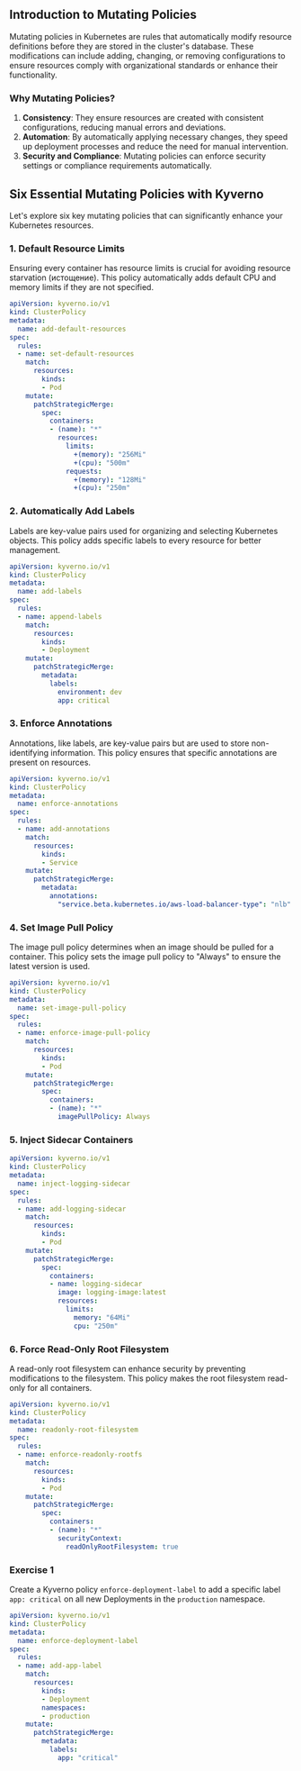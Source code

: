 ## Introduction to Mutating Policies

Mutating policies in Kubernetes are rules that automatically modify resource definitions before they are stored in the cluster's database. These modifications can include adding, changing, or removing configurations to ensure resources comply with organizational standards or enhance their functionality.

### Why Mutating Policies?

1. **Consistency**: They ensure resources are created with consistent configurations, reducing manual errors and deviations.
2. **Automation**: By automatically applying necessary changes, they speed up deployment processes and reduce the need for manual intervention.
3. **Security and Compliance**: Mutating policies can enforce security settings or compliance requirements automatically.

## Six Essential Mutating Policies with Kyverno

Let's explore six key mutating policies that can significantly enhance your Kubernetes resources.

### 1. Default Resource Limits

Ensuring every container has resource limits is crucial for avoiding resource starvation (истощение). This policy automatically adds default CPU and memory limits if they are not specified.

```yaml
apiVersion: kyverno.io/v1
kind: ClusterPolicy
metadata:
  name: add-default-resources
spec:
  rules:
  - name: set-default-resources
    match:
      resources:
        kinds:
        - Pod
    mutate:
      patchStrategicMerge:
        spec:
          containers:
          - (name): "*"
            resources:
              limits:
                +(memory): "256Mi"
                +(cpu): "500m"
              requests:
                +(memory): "128Mi"
                +(cpu): "250m"
```

### 2. Automatically Add Labels

Labels are key-value pairs used for organizing and selecting Kubernetes objects. This policy adds specific labels to every resource for better management.

```yaml
apiVersion: kyverno.io/v1
kind: ClusterPolicy
metadata:
  name: add-labels
spec:
  rules:
  - name: append-labels
    match:
      resources:
        kinds:
        - Deployment
    mutate:
      patchStrategicMerge:
        metadata:
          labels:
            environment: dev
            app: critical
```

### 3. Enforce Annotations

Annotations, like labels, are key-value pairs but are used to store non-identifying information. This policy ensures that specific annotations are present on resources.

```yaml
apiVersion: kyverno.io/v1
kind: ClusterPolicy
metadata:
  name: enforce-annotations
spec:
  rules:
  - name: add-annotations
    match:
      resources:
        kinds:
        - Service
    mutate:
      patchStrategicMerge:
        metadata:
          annotations:
            "service.beta.kubernetes.io/aws-load-balancer-type": "nlb"
```

### 4. Set Image Pull Policy

The image pull policy determines when an image should be pulled for a container. This policy sets the image pull policy to "Always" to ensure the latest version is used.

```yaml
apiVersion: kyverno.io/v1
kind: ClusterPolicy
metadata:
  name: set-image-pull-policy
spec:
  rules:
  - name: enforce-image-pull-policy
    match:
      resources:
        kinds:
        - Pod
    mutate:
      patchStrategicMerge:
        spec:
          containers:
          - (name): "*"
            imagePullPolicy: Always
```

### 5. Inject Sidecar Containers

```yaml
apiVersion: kyverno.io/v1
kind: ClusterPolicy
metadata:
  name: inject-logging-sidecar
spec:
  rules:
  - name: add-logging-sidecar
    match:
      resources:
        kinds:
        - Pod
    mutate:
      patchStrategicMerge:
        spec:
          containers:
          - name: logging-sidecar
            image: logging-image:latest
            resources:
              limits:
                memory: "64Mi"
                cpu: "250m"
```

### 6. Force Read-Only Root Filesystem

A read-only root filesystem can enhance security by preventing modifications to the filesystem. This policy makes the root filesystem read-only for all containers.

```yaml
apiVersion: kyverno.io/v1
kind: ClusterPolicy
metadata:
  name: readonly-root-filesystem
spec:
  rules:
  - name: enforce-readonly-rootfs
    match:
      resources:
        kinds:
        - Pod
    mutate:
      patchStrategicMerge:
        spec:
          containers:
          - (name): "*"
            securityContext:
              readOnlyRootFilesystem: true
```

### Exercise 1

Create a Kyverno policy `enforce-deployment-label` to add a specific label `app: critical` on all new Deployments in the `production` namespace.

```yaml
apiVersion: kyverno.io/v1
kind: ClusterPolicy
metadata:
  name: enforce-deployment-label
spec:
  rules:
  - name: add-app-label
    match:
      resources:
        kinds:
        - Deployment
        namespaces:
        - production
    mutate:
      patchStrategicMerge:
        metadata:
          labels:
            app: "critical"
```